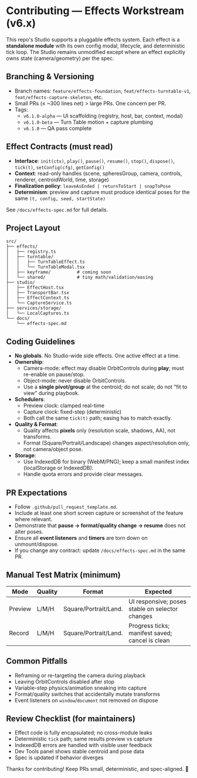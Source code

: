# Contributing — Effects Workstream (v6.x)

This repo's Studio supports a pluggable effects system. Each effect is a **standalone module** with its own config modal, lifecycle, and deterministic tick loop. The Studio remains unmodified except where an effect explicitly owns state (camera/geometry) per the spec.

## Branching & Versioning
- Branch names: `feature/effects-foundation`, `feat/effects-turntable-v1`, `feat/effects-capture-skeleton`, etc.
- Small PRs (≤ ~300 lines net) > large PRs. One concern per PR.
- Tags:
  - `v6.1.0-alpha` — UI scaffolding (registry, host, bar, context, modal)
  - `v6.1.0-beta` — Turn Table motion + capture plumbing
  - `v6.1.0` — QA pass complete

## Effect Contracts (must read)
- **Interface**: `init(ctx)`, `play()`, `pause()`, `resume()`, `stop()`, `dispose()`, `tick(t)`, `setConfig(cfg)`, `getConfig()`
- **Context**: read-only handles (scene, spheresGroup, camera, controls, renderer, centroidWorld, time, storage)
- **Finalization policy**: `leaveAsEnded | returnToStart | snapToPose`
- **Determinism**: preview and capture must produce identical poses for the same `(t, config, seed, startState)`

See `/docs/effects-spec.md` for full details.

## Project Layout

```
src/
├── effects/
│   ├── registry.ts
│   ├── turntable/
│   │   ├── TurnTableEffect.ts
│   │   └── TurnTableModal.tsx
│   ├── keyframe/          # coming soon
│   └── shared/            # tiny math/validation/easing
├── studio/
│   ├── EffectHost.tsx
│   ├── TransportBar.tsx
│   ├── EffectContext.ts
│   └── CaptureService.ts
├── services/storage/
│   └── LocalCaptures.ts
└── docs/
    └── effects-spec.md
```

## Coding Guidelines
- **No globals**. No Studio-wide side effects. One active effect at a time.
- **Ownership**:
  - Camera-mode: effect may disable OrbitControls during **play**; must re-enable on pause/stop.
  - Object-mode: never disable OrbitControls.
  - Use a **single pivot/group** at the centroid; do not scale; do not "fit to view" during playbook.
- **Schedulers**:
  - Preview clock: clamped real-time
  - Capture clock: fixed-step (deterministic)
  - Both call the same `tick(t)` path; easing has to match exactly.
- **Quality & Format**:
  - Quality affects **pixels** only (resolution scale, shadows, AA), not transforms.
  - Format (Square/Portrait/Landscape) changes aspect/resolution only, not camera/object pose.
- **Storage**:
  - Use IndexedDB for binary (WebM/PNG); keep a small manifest index (localStorage or IndexedDB).
  - Handle quota errors and provide clear messages.

## PR Expectations
- Follow `.github/pull_request_template.md`.
- Include at least one short screen capture or screenshot of the feature where relevant.
- Demonstrate that **pause → format/quality change → resume** does not alter poses.
- Ensure all **event listeners** and **timers** are torn down on unmount/dispose.
- If you change any contract: update `/docs/effects-spec.md` in the same PR.

## Manual Test Matrix (minimum)
| Mode     | Quality | Format                 | Expected                                           |
|----------|---------|------------------------|---------------------------------------------------|
| Preview  | L/M/H   | Square/Portrait/Land. | UI responsive; poses stable on selector changes   |
| Record   | L/M/H   | Square/Portrait/Land. | Progress ticks; manifest saved; cancel is clean   |

## Common Pitfalls
- Reframing or re-targeting the camera during playback
- Leaving OrbitControls disabled after stop
- Variable-step physics/animation sneaking into capture
- Format/quality switches that accidentally mutate transforms
- Event listeners on `window`/`document` not removed on dispose

## Review Checklist (for maintainers)
- Effect code is fully encapsulated; no cross-module leaks
- Deterministic `tick` path; same results preview vs capture
- IndexedDB errors are handled with visible user feedback
- Dev Tools panel shows stable centroid and pose data
- Spec is updated if behavior diverges

Thanks for contributing! Keep PRs small, deterministic, and spec-aligned. 🙌
